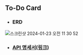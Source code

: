 ## To-Do Card



* ### ERD

![스크린샷 2024-01-23 오전 11 30 52](https://github.com/HEEEUN9812/schedule_app/assets/154495684/2a810d68-caad-4860-a8d7-f8f9d7212265)




* ### [API 명세서(링크)]([https://fog-diadem-677.notion.site/9c9d7d780bbf42ec81bec1bb97084e97?v=c26ee96ed261499eb6a2099eb0995477](https://fog-diadem-677.notion.site/dbc77a8b75b048638493358c5f215074?v=b184171db0da42159e83d4c91edb000e&pvs=4)https://fog-diadem-677.notion.site/dbc77a8b75b048638493358c5f215074?v=b184171db0da42159e83d4c91edb000e&pvs=4)
